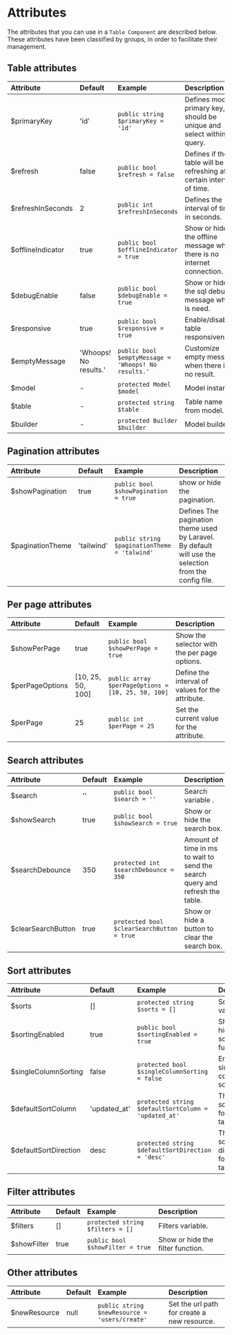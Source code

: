 # Attributes

The attributes that you can use in a `Table Component` are described below. These attributes have been classified by groups, in order to facilitate their management.

[comment]: <> (## Export attributes)

[comment]: <> (| Attribute | Default | Example | Description |)

[comment]: <> (| :---------- |:------------ |:------------| :-----------| )

[comment]: <> (| $export | [] | `protected array $export = ['pdf', 'csv', 'xls']`| Defines the file formats that are allowed to be downloaded. If you leave it in blank, the export option will be canceled. |)

[comment]: <> (| $exportAllowedFormats | csv, xls, xlsx, pdf | `protected array $exportAllowedFormats = ['csv', 'pdf']`| Defines the file formats supported when exporting. |)

[comment]: <> (| $exportFileName | data | `protected string $exportFileName = 'data'`| Defines the file name for the exported file. |)

## Table attributes

| Attribute | Default | Example | Description |
| :---------- |:------------ |:------------| :-----------| 
| $primaryKey | 'id' | `public string $primaryKey = 'id'`| Defines model primary key, it should be unique and select within query. |
| $refresh | false | `public bool $refresh = false`| Defines if the table will be refreshing at a certain interval of time. |
| $refreshInSeconds | 2 | `public int $refreshInSeconds`| Defines the interval of time, in seconds. |
| $offlineIndicator | true | `public bool $offlineIndicator = true`| Show or hide the offline message when there is no internet connection. |
| $debugEnable | false | `public bool $debugEnable = true`| Show or hide the sql debug message when is need. |
| $responsive | true | `public bool $responsive = true`| Enable/disable table responsiveness. |
| $emptyMessage | 'Whoops! No results.' | `public bool $emptyMessage = 'Whoops! No results.'`| Customize empty message when there is no result. |
| $model | - | `protected Model $model`| Model instance. |
| $table | - | `protected string $table`| Table name from model. |
| $builder | - | `protected Builder $builder`| Model builder. |

## Pagination attributes

| Attribute | Default | Example | Description |
| :---------- |:------------ |:------------| :-----------| 
| $showPagination | true | `public bool $showPagination = true`| show or hide the pagination. |
| $paginationTheme | 'tailwind' | `public string $paginationTheme = 'talwind'`| Defines The pagination theme used by Laravel. By default will use the selection from the config file. |

## Per page attributes

| Attribute | Default | Example | Description |
| :---------- |:------------ |:------------| :-----------| 
| $showPerPage | true | `public bool $showPerPage = true`| Show the selector with the per page options. |
| $perPageOptions | [10, 25, 50, 100] | `public array $perPageOptions = [10, 25, 50, 100]` | Define the interval of values for the attribute. |
| $perPage | 25 | `public int $perPage = 25`| Set the current value for the attribute. |

## Search attributes

| Attribute | Default | Example | Description |
| :---------- |:------------ |:------------| :-----------| 
| $search | '' | `public bool $search = ''`| Search variable . |
| $showSearch | true | `public bool $showSearch = true`| Show or hide the search box. |
| $searchDebounce | 350 | `protected int $searchDebounce = 350` | Amount of time in ms to wait to send the search query and refresh the table. |
| $clearSearchButton | true | `protected bool $clearSearchButton = true`| Show or hide a button to clear the search box. |

## Sort attributes

| Attribute | Default | Example | Description |
| :---------- |:------------ |:------------| :-----------| 
| $sorts | [] | `protected string $sorts = []`| Sorts variable. |
| $sortingEnabled | true | `public bool $sortingEnabled = true`| Show or hide the sort function. |
| $singleColumnSorting | false | `protected bool $singleColumnSorting = false`| Enable single column sorting. |
| $defaultSortColumn | 'updated_at' | `protected string $defaultSortColumn = 'updated_at'`| The default sort field for the table. |
| $defaultSortDirection | desc | `protected string $defaultSortDirection = 'desc'`| The default sort direction for the table. |


## Filter attributes

| Attribute | Default | Example | Description |
| :---------- |:------------ |:------------| :-----------| 
| $filters | [] | `protected string $filters = []`| Filters variable. |
| $showFilter | true | `public bool $showFilter = true`| Show or hide the filter function. |

## Other attributes

| Attribute | Default | Example | Description |
| :---------- |:------------ |:------------| :-----------| 
| $newResource | null | `public string $newResource = 'users/create'`| Set the url path for create a new resource. |
